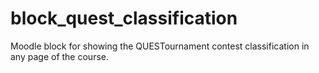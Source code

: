 # block_quest_classification
Moodle block for showing the QUESTournament contest classification in any page of the course.
